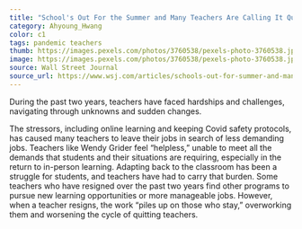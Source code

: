 ```yaml
---
title: "School's Out For the Summer and Many Teachers Are Calling It Quits"
category: Ahyoung_Hwang
color: c1
tags: pandemic teachers
thumb: https://images.pexels.com/photos/3760538/pexels-photo-3760538.jpeg?auto=compress&cs=tinysrgb&w=300
image: https://images.pexels.com/photos/3760538/pexels-photo-3760538.jpeg?auto=compress&cs=tinysrgb&w=600
source: Wall Street Journal
source_url: https://www.wsj.com/articles/schools-out-for-summer-and-many-teachers-are-calling-it-quits-11655732689
---
```

During the past two years, teachers have faced hardships and challenges, navigating through unknowns and sudden changes.
<!--more-->

The stressors, including online learning and keeping Covid safety protocols, has caused many teachers to leave their jobs in search of less demanding jobs. Teachers like Wendy Grider feel “helpless,” unable to meet all the demands that students and their situations are requiring, especially in the return to in-person learning. Adapting back to the classroom has been a struggle for students, and teachers have had to carry that burden. Some teachers who have resigned over the past two years find other programs to pursue new learning opportunities or more manageable jobs. However, when a teacher resigns, the work “piles up on those who stay,” overworking them and worsening the cycle of quitting teachers. 
